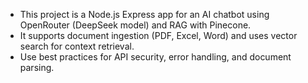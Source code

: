 <!-- Use this file to provide workspace-specific custom instructions to Copilot. For more details, visit https://code.visualstudio.com/docs/copilot/copilot-customization#_use-a-githubcopilotinstructionsmd-file -->

- This project is a Node.js Express app for an AI chatbot using OpenRouter (DeepSeek model) and RAG with Pinecone.
- It supports document ingestion (PDF, Excel, Word) and uses vector search for context retrieval.
- Use best practices for API security, error handling, and document parsing.
